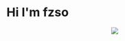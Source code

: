 <h1>Hi I'm fzso </h1>

<p align="center">
  <a href="https://skillicons.dev">
    <img src="https://skillicons.dev/icons?i=astro,nextjs,react,svelte,tailwind,ts" />
  </a>
</p>
